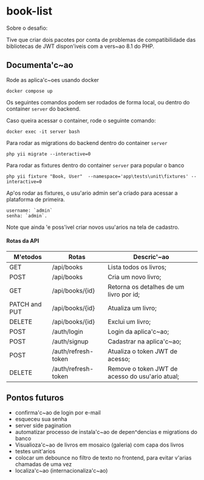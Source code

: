 # book-list

Sobre o desafio:

Tive que criar dois pacotes por conta de problemas de compatibilidade das bibliotecas de JWT dispon'iveis com a vers~ao 8.1 do PHP.

## Documenta'c~ao

Rode as aplica'c~oes usando docker

```
docker compose up
```

Os seguintes comandos podem ser rodados de forma local, ou dentro do container `server` do backend.

Caso queira acessar o container, rode o seguinte comando:

```
docker exec -it server bash
```

Para rodar as migrations do backend dentro do container `server`

```
php yii migrate --interactive=0
```

Para rodar as fixtures dentro do container `server` para popular o banco

```
php yii fixture "Book, User"  --namespace='app\tests\unit\fixtures' --interactive=0
```

Ap'os rodar as fixtures, o usu'ario admin ser'a criado para acessar a plataforma de primeira.

```
username: `admin`
senha: `admin`.
```

Note que ainda 'e poss'ivel criar novos usu'arios na tela de cadastro.

#### Rotas da API

| M'etodos      | Rotas               | Descric'~ao                                     |
| ------------- | ------------------- | ----------------------------------------------- |
| GET           | /api/books          | Lista todos os livros;                          |
| POST          | /api/books          | Cria um novo livro;                             |
| GET           | /api/books/{id}     | Retorna os detalhes de um livro por id;         |
| PATCH and PUT | /api/books/{id}     | Atualiza um livro;                              |
| DELETE        | /api/books/{id}     | Exclui um livro;                                |
| POST          | /auth/login         | Login da aplica'c~ao;                           |
| POST          | /auth/signup        | Cadastrar na aplica'c~ao;                       |
| POST          | /auth/refresh-token | Atualiza o token JWT de acesso;                 |
| DELETE        | /auth/refresh-token | Remove o token JWT de acesso do usu'ario atual; |

## Pontos futuros

- confirma'c~ao de login por e-mail
- esqueceu sua senha
- server side pagination
- automatizar processo de instala'c~ao de depen^dencias e migrations do banco
- Visualioza'c~ao de livros em mosaico (galeria) com capa dos livros
- testes unit'arios
- colocar um debounce no filtro de texto no frontend, para evitar v'arias chamadas de uma vez
- localiza'c~ao (internacionaliza'c~ao)
